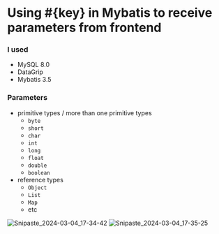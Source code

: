 # Using #{key} in Mybatis to receive parameters from frontend

### I used
 - MySQL 8.0
 - DataGrip
 - Mybatis 3.5

### Parameters
 - primitive types / more than one primitive types
    - `byte`
    - `short`
    - `char`
    - `int`
    - `long`
    - `float`
    - `double`
    - `boolean`
  - reference types
    - `Object`
    - `List`
    - `Map`
    - etc

![Snipaste_2024-03-04_17-34-42](https://github.com/Liu-Chen-CS/mybatis-base-param-input/assets/158779475/85acdec7-3090-4869-b3ba-ca7a84a781fd)
![Snipaste_2024-03-04_17-35-25](https://github.com/Liu-Chen-CS/mybatis-base-param-input/assets/158779475/60ac2ea0-cb3d-4582-8a0b-c8304a9725d8)


  

